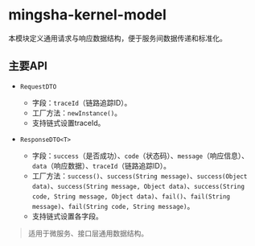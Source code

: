 # mingsha-kernel-model

本模块定义通用请求与响应数据结构，便于服务间数据传递和标准化。

## 主要API

- `RequestDTO`
  - 字段：`traceId`（链路追踪ID）。
  - 工厂方法：`newInstance()`。
  - 支持链式设置traceId。

- `ResponseDTO<T>`
  - 字段：`success`（是否成功）、`code`（状态码）、`message`（响应信息）、`data`（响应数据）、`traceId`（链路追踪ID）。
  - 工厂方法：`success()`、`success(String message)`、`success(Object data)`、`success(String message, Object data)`、`success(String code, String message, Object data)`、`fail()`、`fail(String message)`、`fail(String code, String message)`。
  - 支持链式设置各字段。

> 适用于微服务、接口层通用数据结构。 